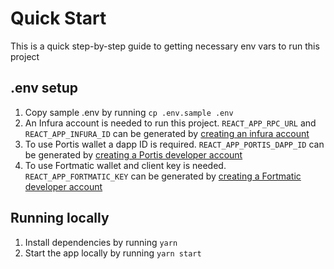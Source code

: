 # Quick Start
This is a quick step-by-step guide to getting necessary env vars to run this project

## .env setup
1. Copy sample .env by running `cp .env.sample .env`
2. An Infura account is needed to run this project. `REACT_APP_RPC_URL` and `REACT_APP_INFURA_ID` can be generated by [creating an infura account](https://infura.io/register)
3. To use Portis wallet a dapp ID is required. `REACT_APP_PORTIS_DAPP_ID` can be generated by [creating a Portis developer account](https://dashboard.portis.io/register)
4. To use Fortmatic wallet and client key is needed. `REACT_APP_FORTMATIC_KEY` can be generated by [creating a Fortmatic developer account](https://dashboard.fortmatic.com/login)

## Running locally 
1. Install dependencies by running `yarn`
2. Start the app locally by running `yarn start`
